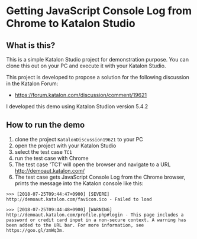 Getting JavaScript Console Log from Chrome to Katalon Studio
=====

## What is this?

This is a simple Katalon Studio project for demonstration purpose.
You can clone this out on your PC and execute it with your Katalon Studio.

This project is developed to propose a solution for the following discussion
in the Katalon Forum:

- https://forum.katalon.com/discussion/comment/19621


I developed this demo using Katalon Studion version 5.4.2

## How to run the demo

1. clone the project `KatalonDiscussion19621` to your PC
2. open the project with your Katalon Studio
3. select the test case `TC1`
4. run the test case with Chrome
5. The test case 'TC1' will open the browser and navigate to a URL http://demoaut.katalon.com/
6. The test case gets JavaScript Console Log from the Chrome browser, prints the message into the Katalon console like this:

```
>>> [2018-07-25T09:44:47+0900] [SEVERE] http://demoaut.katalon.com/favicon.ico - Failed to load

>>> [2018-07-25T09:44:48+0900] [WARNING] http://demoaut.katalon.com/profile.php#login - This page includes a password or credit card input in a non-secure context. A warning has been added to the URL bar. For more information, see https://goo.gl/zmWq3m.

```
